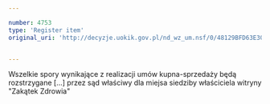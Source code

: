 ```yaml
---

number: 4753
type: 'Register item'
original_uri: 'http://decyzje.uokik.gov.pl/nd_wz_um.nsf/0/48129BFD63E3030AC1257B79002B91B4?OpenDocument'


---
```


Wszelkie spory wynikające z realizacji umów kupna-sprzedaży będą rozstrzygane [...] przez sąd właściwy dla miejsa siedziby właściciela witryny "Zakątek Zdrowia" 
